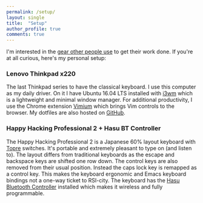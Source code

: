 ```yaml
---
permalink: /setup/
layout: single
title:  "Setup"
author_profile: true
comments: true
---
```


I'm interested in the [gear other people use](https://usesthis.com/) to get their work done.
If you're at all curious, here's my personal setup:

### Lenovo Thinkpad x220

The last Thinkpad series to have the classical keyboard. I use this computer as my
daily driver. On it I have Ubuntu 16.04 LTS installed with [i3wm](https://i3wm.org/)
which is a lightweight and minimal window manager. For additional productivity,
I use the Chrome extension [Vimium](https://vimium.github.io/) which brings
Vim controls to the browser. My dotfiles are also hosted on [GitHub](https://github.com/dtcrout/dotfiles).

### Happy Hacking Professional 2 + Hasu BT Controller

The Happy Hacking Professional 2 is a Japanese 60% layout keyboard with [Topre](https://deskthority.net/wiki/Topre_switch)
switches. It's portable and extremely pleasant to type on (and listen to).
The layout differs from traditional keyboards as the escape and backspace keys are
shifted one row down. The control keys are also removed from their usual position.
Instead the caps lock key is remapped as a control key. This makes the keyboard
ergonomic and Emacs keyboard bindings not a one-way ticket to RSI-city. The
keyboard has the [Hasu Bluetooth Controller](https://geekhack.org/index.php?topic=71517.0)
installed which makes it wireless and fully programmable.
